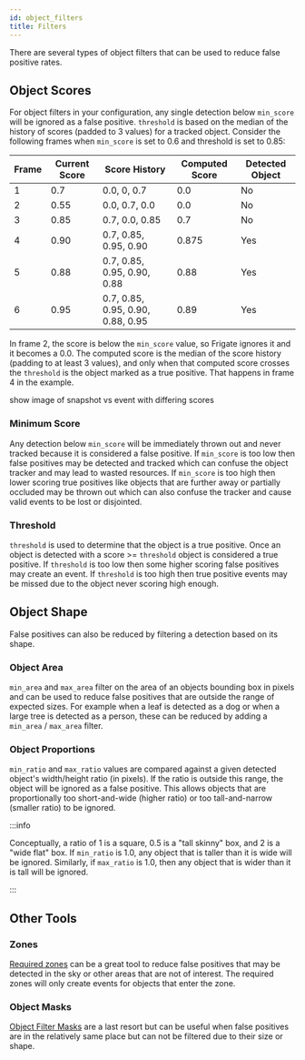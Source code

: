 ```yaml
---
id: object_filters
title: Filters
---
```


There are several types of object filters that can be used to reduce false positive rates.

## Object Scores

For object filters in your configuration, any single detection below `min_score` will be ignored as a false positive. `threshold` is based on the median of the history of scores (padded to 3 values) for a tracked object. Consider the following frames when `min_score` is set to 0.6 and threshold is set to 0.85:

| Frame | Current Score | Score History                     | Computed Score | Detected Object |
| ----- | ------------- | --------------------------------- | -------------- | --------------- |
| 1     | 0.7           | 0.0, 0, 0.7                       | 0.0            | No              |
| 2     | 0.55          | 0.0, 0.7, 0.0                     | 0.0            | No              |
| 3     | 0.85          | 0.7, 0.0, 0.85                    | 0.7            | No              |
| 4     | 0.90          | 0.7, 0.85, 0.95, 0.90             | 0.875          | Yes             |
| 5     | 0.88          | 0.7, 0.85, 0.95, 0.90, 0.88       | 0.88           | Yes             |
| 6     | 0.95          | 0.7, 0.85, 0.95, 0.90, 0.88, 0.95 | 0.89           | Yes             |

In frame 2, the score is below the `min_score` value, so Frigate ignores it and it becomes a 0.0. The computed score is the median of the score history (padding to at least 3 values), and only when that computed score crosses the `threshold` is the object marked as a true positive. That happens in frame 4 in the example.

show image of snapshot vs event with differing scores

### Minimum Score

Any detection below `min_score` will be immediately thrown out and never tracked because it is considered a false positive. If `min_score` is too low then false positives may be detected and tracked which can confuse the object tracker and may lead to wasted resources. If `min_score` is too high then lower scoring true positives like objects that are further away or partially occluded may be thrown out which can also confuse the tracker and cause valid events to be lost or disjointed.

### Threshold

`threshold` is used to determine that the object is a true positive. Once an object is detected with a score >= `threshold` object is considered a true positive. If `threshold` is too low then some higher scoring false positives may create an event. If `threshold` is too high then true positive events may be missed due to the object never scoring high enough.

## Object Shape

False positives can also be reduced by filtering a detection based on its shape.

### Object Area

`min_area` and `max_area` filter on the area of an objects bounding box in pixels and can be used to reduce false positives that are outside the range of expected sizes. For example when a leaf is detected as a dog or when a large tree is detected as a person, these can be reduced by adding a `min_area` / `max_area` filter.

### Object Proportions

`min_ratio` and `max_ratio` values are compared against a given detected object's width/height ratio (in pixels). If the ratio is outside this range, the object will be ignored as a false positive. This allows objects that are proportionally too short-and-wide (higher ratio) or too tall-and-narrow (smaller ratio) to be ignored.

:::info

Conceptually, a ratio of 1 is a square, 0.5 is a "tall skinny" box, and 2 is a "wide flat" box. If `min_ratio` is 1.0, any object that is taller than it is wide will be ignored. Similarly, if `max_ratio` is 1.0, then any object that is wider than it is tall will be ignored.

:::

## Other Tools

### Zones

[Required zones](/configuration/zones.md) can be a great tool to reduce false positives that may be detected in the sky or other areas that are not of interest. The required zones will only create events for objects that enter the zone.

### Object Masks

[Object Filter Masks](/configuration/masks) are a last resort but can be useful when false positives are in the relatively same place but can not be filtered due to their size or shape.
